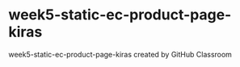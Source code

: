 # week5-static-ec-product-page-kiras
week5-static-ec-product-page-kiras created by GitHub Classroom
